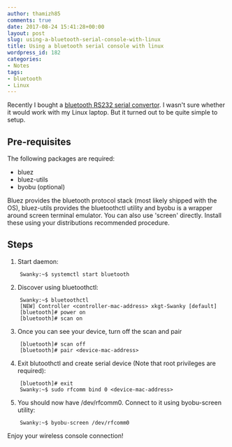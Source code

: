 ```yaml
---
author: thamizh85
comments: true
date: 2017-08-24 15:41:28+00:00
layout: post
slug: using-a-bluetooth-serial-console-with-linux
title: Using a bluetooth serial console with linux
wordpress_id: 182
categories:
- Notes
tags:
- bluetooth
- Linux
---
```


Recently I bought a [bluetooth RS232 serial convertor](https://www.aliexpress.com/store/product/FREE-SHIPPING-Bt578-rs232-wireless-male-female-general-serial-port-bluetooth-adapter-bluetooth-module/719457_1271204185.html). I wasn't sure whether it would work with my Linux laptop. But it turned out to be quite simple to setup.


## Pre-requisites

The following packages are required:
  * bluez
  * bluez-utils
  * byobu (optional)

Bluez provides the bluetooth protocol stack (most likely shipped with the OS), bluez-utils provides the bluetoothctl utility and byobu is a wrapper around screen terminal emulator. You can also use 'screen' directly. Install these using your distributions recommended procedure.

## Steps

1. Start daemon:
```shell
    Swanky:~$ systemctl start bluetooth
```

2. Discover using bluetoothctl:
```shell
    Swanky:~$ bluetoothctl
    [NEW] Controller <controller-mac-address> xkgt-Swanky [default]
    [bluetooth]# power on
    [bluetooth]# scan on
```

3. Once you can see your device, turn off the scan and pair
```shell
    [bluetooth]# scan off
    [bluetooth]# pair <device-mac-address>
```

4. Exit blutoothctl and create serial device (Note that root privileges are required):
```shell
    [bluetooth]# exit
    Swanky:~$ sudo rfcomm bind 0 <device-mac-address>
```

5. You should now have /dev/rfcomm0. Connect to it using byobu-screen utility:
```shell
    Swanky:~$ byobu-screen /dev/rfcomm0
```

Enjoy your wireless console connection!